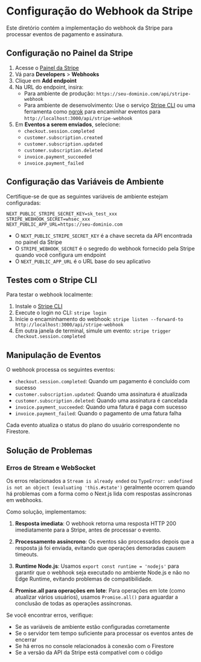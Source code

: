 # Configuração do Webhook da Stripe

Este diretório contém a implementação do webhook da Stripe para processar eventos de pagamento e assinatura.

## Configuração no Painel da Stripe

1. Acesse o [Painel da Stripe](https://dashboard.stripe.com/)
2. Vá para **Developers** > **Webhooks**
3. Clique em **Add endpoint**
4. Na URL do endpoint, insira:
   - Para ambiente de produção: `https://seu-dominio.com/api/stripe-webhook`
   - Para ambiente de desenvolvimento: Use o serviço [Stripe CLI](https://stripe.com/docs/stripe-cli) ou uma ferramenta como [ngrok](https://ngrok.com/) para encaminhar eventos para `http://localhost:3000/api/stripe-webhook`
5. Em **Eventos a serem enviados**, selecione:
   - `checkout.session.completed`
   - `customer.subscription.created`
   - `customer.subscription.updated`
   - `customer.subscription.deleted`
   - `invoice.payment_succeeded`
   - `invoice.payment_failed`

## Configuração das Variáveis de Ambiente

Certifique-se de que as seguintes variáveis de ambiente estejam configuradas:

```
NEXT_PUBLIC_STRIPE_SECRET_KEY=sk_test_xxx
STRIPE_WEBHOOK_SECRET=whsec_xxx
NEXT_PUBLIC_APP_URL=https://seu-dominio.com
```

- O `NEXT_PUBLIC_STRIPE_SECRET_KEY` é a chave secreta da API encontrada no painel da Stripe
- O `STRIPE_WEBHOOK_SECRET` é o segredo do webhook fornecido pela Stripe quando você configura um endpoint
- O `NEXT_PUBLIC_APP_URL` é o URL base do seu aplicativo

## Testes com o Stripe CLI

Para testar o webhook localmente:

1. Instale o [Stripe CLI](https://stripe.com/docs/stripe-cli)
2. Execute o login no CLI: `stripe login`
3. Inicie o encaminhamento do webhook: `stripe listen --forward-to http://localhost:3000/api/stripe-webhook`
4. Em outra janela de terminal, simule um evento: `stripe trigger checkout.session.completed`

## Manipulação de Eventos

O webhook processa os seguintes eventos:

- `checkout.session.completed`: Quando um pagamento é concluído com sucesso
- `customer.subscription.updated`: Quando uma assinatura é atualizada
- `customer.subscription.deleted`: Quando uma assinatura é cancelada
- `invoice.payment_succeeded`: Quando uma fatura é paga com sucesso
- `invoice.payment_failed`: Quando o pagamento de uma fatura falha

Cada evento atualiza o status do plano do usuário correspondente no Firestore.

## Solução de Problemas

### Erros de Stream e WebSocket

Os erros relacionados a `Stream is already ended` ou `TypeError: undefined is not an object (evaluating 'this.#state')` geralmente ocorrem quando há problemas com a forma como o Next.js lida com respostas assíncronas em webhooks.

Como solução, implementamos:

1. **Resposta imediata**: O webhook retorna uma resposta HTTP 200 imediatamente para a Stripe, antes de processar o evento.

2. **Processamento assíncrono**: Os eventos são processados depois que a resposta já foi enviada, evitando que operações demoradas causem timeouts.

3. **Runtime Node.js**: Usamos `export const runtime = 'nodejs'` para garantir que o webhook seja executado no ambiente Node.js e não no Edge Runtime, evitando problemas de compatibilidade.

4. **Promise.all para operações em lote**: Para operações em lote (como atualizar vários usuários), usamos `Promise.all()` para aguardar a conclusão de todas as operações assíncronas.

Se você encontrar erros, verifique:

- Se as variáveis de ambiente estão configuradas corretamente
- Se o servidor tem tempo suficiente para processar os eventos antes de encerrar
- Se há erros no console relacionados à conexão com o Firestore
- Se a versão da API da Stripe está compatível com o código 